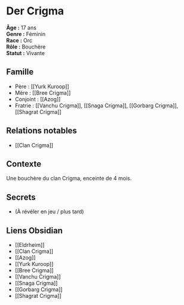# Der Crigma

**Âge :** 17 ans  
**Genre :** Féminin  
**Race :** Orc  
**Rôle :** Bouchère  
**Statut :** Vivante

## Famille
- Père : [[Yurk Kuroop]]
- Mère : [[Bree Crigma]]
- Conjoint : [[Azog]]
- Fratrie : [[Vanchu Crigma]], [[Snaga Crigma]], [[Gorbarg Crigma]], [[Shagrat Crigma]]

## Relations notables
- [[Clan Crigma]]

## Contexte
Une bouchère du clan Crigma, enceinte de 4 mois.

## Secrets
- (À révéler en jeu / plus tard)

## Liens Obsidian
- [[Eldrheim]]
- [[Clan Crigma]]
- [[Azog]]
- [[Yurk Kuroop]]
- [[Bree Crigma]]
- [[Vanchu Crigma]]
- [[Snaga Crigma]]
- [[Gorbarg Crigma]]
- [[Shagrat Crigma]]
